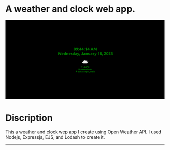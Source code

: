 <h1> A weather and clock web app. </h1>

![Screenshot](public/images/screenshot.png)

<h1>Discription</h1>
<p>This a weather and clock wep app I create using Open Weather API. I used Nodejs, Expressjs, EJS, and Lodash to create it.</p>

<hr>
